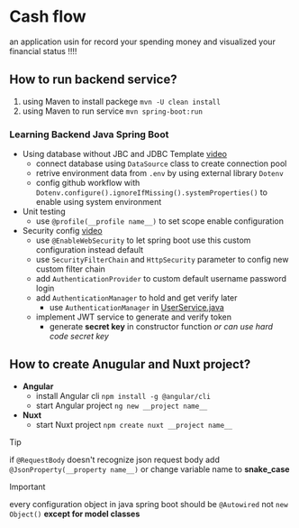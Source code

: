 # Cash flow

an application usin for record your spending money and visualized your financial status !!!!

## How to run backend service?
1. using Maven to install packege `mvn -U clean install`
2. using Maven to run service `mvn spring-boot:run`

### Learning Backend Java Spring Boot
- Using database without JBC and JDBC Template [video](https://youtu.be/KgXq2UBNEhA?si=c1XQwv8pgCT0Gm9r)
  - connect database using `DataSource` class to create connection pool
  - retrive environment data from `.env` by using external library `Dotenv`
  - config github workflow with `Dotenv.configure().ignoreIfMissing().systemProperties()` to enable using system environment
- Unit testing
  - use `@profile(__profile name__)` to set scope enable configuration
- Security config [video](https://youtu.be/oeni_9g7too?si=7JW5lhgym-do-iRU)
  - use `@EnableWebSecurity` to let spring boot use this custom configuration instead default
  - use `SecurityFilterChain` and `HttpSecurity` parameter to config new custom filter chain
  - add `AuthenticationProvider` to custom default username password login
  - add `AuthenticationManager` to hold and get verify later
    - use `AuthenticationManager` in [UserService.java](/backend/src/main/java/cash/flow/backend/services/UserService.java)
  - implement JWT service to generate and verify token
    - generate __secret key__ in constructor function _or can use hard code secret key_

## How to create Anugular and Nuxt project?
- __Angular__
  - install Angular cli `npm install -g @angular/cli`
  - start Angular project `ng new __project name__`
- __Nuxt__
  - start Nuxt project `npm create nuxt __project name__`

> [!TIP]
> if `@RequestBody` doesn't recognize json request body add `@JsonProperty(__property name__)` or change variable name to **snake_case**

> [!IMPORTANT]
> every configuration object in java spring boot should be `@Autowired` not `new Object()` __except for model classes__
